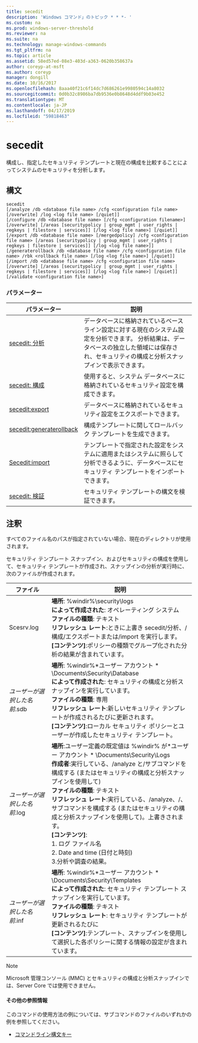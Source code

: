 ```yaml
---
title: secedit
description: 'Windows コマンド」のトピック * * *- '
ms.custom: na
ms.prod: windows-server-threshold
ms.reviewer: na
ms.suite: na
ms.technology: manage-windows-commands
ms.tgt_pltfrm: na
ms.topic: article
ms.assetid: 58ed57ed-08e3-403d-a363-0620b358637a
author: coreyp-at-msft
ms.author: coreyp
manager: dongill
ms.date: 10/16/2017
ms.openlocfilehash: 8aaa40f21c6f14dc7d686261e9980594c14a8032
ms.sourcegitcommit: 0d0b32c8986ba7db9536e0b8648d4ddf9b03e452
ms.translationtype: MT
ms.contentlocale: ja-JP
ms.lasthandoff: 04/17/2019
ms.locfileid: "59818463"
---
```

# <a name="secedit"></a>secedit



構成し、指定したセキュリティ テンプレートと現在の構成を比較することによってシステムのセキュリティを分析します。

## <a name="syntax"></a>構文

```
secedit 
[/analyze /db <database file name> /cfg <configuration file name> [/overwrite] /log <log file name> [/quiet]]
[/configure /db <database file name> [/cfg <configuration filename>] [/overwrite] [/areas [securitypolicy | group_mgmt | user_rights | regkeys | filestore | services]] [/log <log file name>] [/quiet]]
[/export /db <database file name> [/mergedpolicy] /cfg <configuration file name> [/areas [securitypolicy | group_mgmt | user_rights | regkeys | filestore | services]] [/log <log file name>]]
[/generaterollback /db <database file name> /cfg <configuration file name> /rbk <rollback file name> [/log <log file name>] [/quiet]]
[/import /db <database file name> /cfg <configuration file name> [/overwrite] [/areas [securitypolicy | group_mgmt | user_rights | regkeys | filestore | services]] [/log <log file name>] [/quiet]]
[/validate <configuration file name>]
```

### <a name="parameters"></a>パラメーター

|パラメーター|説明|
|---------|-----------|
|[secedit: 分析](secedit-analyze.md)|データベースに格納されているベースライン設定に対する現在のシステム設定を分析できます。  分析結果は、データベースの独立した領域には保存され、セキュリティの構成と分析スナップインで表示できます。|
|[secedit: 構成](secedit-configure.md)|使用すると、システム データベースに格納されているセキュリティ設定を構成できます。|
|[secedit:export](secedit-export.md)|データベースに格納されているセキュリティ設定をエクスポートできます。|
|[secedit:generaterollback](secedit-generaterollback.md)|構成テンプレートに関してロールバック テンプレートを生成できます。|
|[Secedit:import](secedit-import.md)|テンプレートで指定された設定をシステムに適用またはシステムに照らして分析できるように、データベースにセキュリティ テンプレートをインポートできます。|
|[secedit: 検証](secedit-validate.md)|セキュリティ テンプレートの構文を検証できます。|

## <a name="remarks"></a>注釈

すべてのファイル名のパスが指定されていない場合、現在のディレクトリが使用されます。

セキュリティ テンプレート スナップイン、およびセキュリティの構成を使用して、セキュリティ テンプレートが作成され、スナップインの分析が実行時に、次のファイルが作成されます。

|ファイル|説明|
|----|-----------|
|Scesrv.log|**場所**: %windir%\security\logs</br>**によって作成された**: オペレーティング システム</br>**ファイルの種類**: テキスト</br>**リフレッシュ レート**:ときに上書き secedit/分析、/構成/エクスポートまたは/import を実行します。</br>**[コンテンツ]**:ポリシーの種類でグループ化された分析の結果が含まれています。|
|*ユーザーが選択した名前*.sdb|**場所**: %windir%\*ユーザー アカウント * \Documents\Security\Database</br>**によって作成された**: セキュリティの構成と分析スナップインを実行しています。</br>**ファイルの種類**: 専用</br>**リフレッシュ レート**:新しいセキュリティ テンプレートが作成されるたびに更新されます。</br>**[コンテンツ]**:ローカル セキュリティ ポリシーとユーザーが作成したセキュリティ テンプレート。|
|*ユーザーが選択した名前*.log|**場所**:ユーザー定義の既定値は %windir% が\*ユーザー アカウント * \Documents\Security\Logs</br>**作成者**:実行している、/analyze と/サブコマンドを構成する (またはセキュリティの構成と分析スナップインを使用して)</br>**ファイルの種類**: テキスト</br>**リフレッシュ レート**:実行している、/analyze、/、サブコマンドを構成する (またはセキュリティの構成と分析スナップインを使用して)。上書きされます。</br>**[コンテンツ]**:</br>1. ログ ファイル名</br>2. Date and time (日付と時刻)</br>3.分析や調査の結果。|
|*ユーザーが選択した名前*.inf|**場所**: %windir%\*ユーザー アカウント * \Documents\Security\Templates</br>**によって作成された**: セキュリティ テンプレート スナップインを実行しています。</br>**ファイルの種類**: テキスト</br>**リフレッシュ レート**: セキュリティ テンプレートが更新されるたびに</br>**[コンテンツ]**:テンプレート、スナップインを使用して選択した各ポリシーに関する情報の設定が含まれています。|

> [!NOTE]
> Microsoft 管理コンソール (MMC) とセキュリティの構成と分析スナップインでは、Server Core では使用できません。

#### <a name="additional-references"></a>その他の参照情報

このコマンドの使用方法の例については、サブコマンドのファイルのいずれかの例を参照してください。
-   [コマンドライン構文キー](command-line-syntax-key.md)